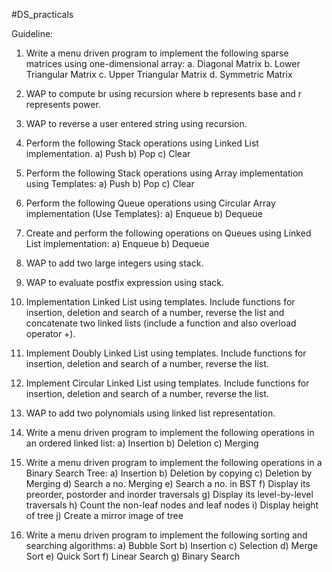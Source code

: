 #DS_practicals

Guideline:
1. Write a menu driven program to implement the following sparse matrices using one-dimensional
array:
  a. Diagonal Matrix
  b. Lower Triangular Matrix
  c. Upper Triangular Matrix
  d. Symmetric Matrix

2. WAP to compute br using recursion where b represents base and r represents power.

3. WAP to reverse a user entered string using recursion.

4. Perform the following Stack operations using Linked List implementation.
  a) Push
  b) Pop
  c) Clear

5. Perform the following Stack operations using Array implementation using Templates:
  a) Push
  b) Pop
  c) Clear

6. Perform the following Queue operations using Circular Array implementation (Use Templates):
  a) Enqueue
  b) Dequeue

7. Create and perform the following operations on Queues using Linked List implementation:
  a) Enqueue
  b) Dequeue

8. WAP to add two large integers using stack.

9. WAP to evaluate postfix expression using stack.

10. Implementation Linked List using templates. Include functions for insertion, deletion and search
of a number, reverse the list and concatenate two linked lists (include a function and also overload
operator +).

11. Implement Doubly Linked List using templates. Include functions for insertion, deletion and
search of a number, reverse the list.

12. Implement Circular Linked List using templates. Include functions for insertion, deletion and
search of a number, reverse the list.

13. WAP to add two polynomials using linked list representation.

14. Write a menu driven program to implement the following operations in an ordered linked list:
  a) Insertion
  b) Deletion
  c) Merging

15. Write a menu driven program to implement the following operations in a Binary Search Tree:
  a) Insertion
  b) Deletion by copying
  c) Deletion by Merging
  d) Search a no. Merging
  e) Search a no. in BST
  f) Display its preorder, postorder and inorder traversals
  g) Display its level-by-level traversals
  h) Count the non-leaf nodes and leaf nodes
  i) Display height of tree
  j) Create a mirror image of tree

16. Write a menu driven program to implement the following sorting and searching algorithms:
  a) Bubble Sort
  b) Insertion
  c) Selection
  d) Merge Sort
  e) Quick Sort
  f) Linear Search
  g) Binary Search